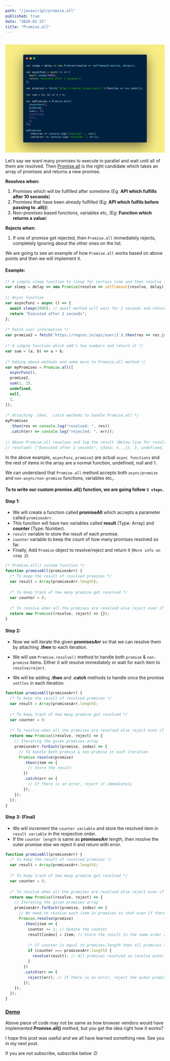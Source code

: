 ```yaml
---
path: "/javascript/promise.all"
published: true
date: "2020-02-25"
title: "Promise.all"
---
```


<br /><img src="./promise.all.png" alt="Promise.all" /><br />

Let’s say we want many promises to execute in parallel and wait until all of them are resolved. Then [Promise.all](https://developer.mozilla.org/en-US/docs/Web/JavaScript/Reference/Global_Objects/Promise/all) is the right candidate which takes an array of promises and returns a new promise.

<b>Resolves when:</b>

1. Promises which will be fulfilled after sometime (Eg: <b>API which fulfills after 10 seconds</b>)
1. Promises that have been already fulfilled (Eg: <b>API which fulfils before passing to .all()</b>)
1. Non-promises based functions, variables etc, (Eg: <b>Function which returns a value</b>)

<b>Rejects when</b>:

1. If one of promise get rejected, then `Promise.all` immediately rejects, completely ignoring about the other ones on the list.

We are going to see an example of how `Promise.all` works based on above points and then we will implement it.

#### Example:

```javascript
/* A simple sleep function to sleep for certain time and then resolve it */
var sleep = delay => new Promise(resolve => setTimeout(resolve, delay));

// Async function
var asyncFunz = async () => {
  await sleep(2000); // await method will wait for 2 seconds and return below string
  return "Executed after 2 seconds";
};

/* Fetch user information */
var promise2 = fetch(`https://reqres.in/api/user/1`).then(res => res.json());

/* A simple function which add's two numbers and return it */
var sum = (a, b) => a + b;

/* Adding above methods and some more to Promise.all method */
var myPromises = Promise.all([
  asyncFunz(),
  promise2,
  sum(1, 2),
  undefined,
  null,
  1,
]);

/* Attaching .then, .catch methods to handle Promise.all */
myPromises
  .then(res => console.log("resolved: ", res))
  .catch(err => console.log("rejected: ", err));

// Above Promise.all resolves and log the result (Below line for result)
// resolved: ["Executed after 2 seconds", {data: {...}}, 3, undefined, null, 1]
```

In the above example, `asyncFunz`, `promise2` are actual `async functions` and the rest of items in the array are a normal function, undefined, null and 1.

We can understand that `Promise.all` method accepts both `async/promise` and `non-async/non-promise` functions, variables etc,.

#### To to write our custom <b>promise.all()</b> function, we are going follow `3 steps`.

#### Step 1:

- We will create a function called <b>promiseAll</b> which accepts a parameter called `promisesArr`.
- This function will have two variables called <b>result</b> (Type: Array) and <b>counter</b> (Type: Number).
- `result` variable to store the result of each promise.
- `counter` variable to keep the count of how many promises resolved so far.
- Finally, Add `Promise` object to resolve/reject and return it (`More info on step 2`).

```javascript
/* Promise.all() custom function */
function promiseAll(promisesArr) {
  /* To keep the result of resolved promises */
  var result = Array(promisesArr.length);

  /* To keep track of how many promise got resolved */
  var counter = 0;

  /* To resolve when all the promises are resolved else reject even if one promise is rejected */
  return new Promise((resolve, reject) => {});
}
```

#### Step 2:

- Now we will iterate the given <b>promisesArr</b> so that we can resolve them by attaching <b>.then</b> to each iteration.

- We will use `Promise.resolve()` method to handle both `promise` & `non-promise` items. Either it will resolve immediately or wait for each item to `resolve/reject`.

- We will be adding <b>.then</b> and <b>.catch</b> methods to handle once the promise `settles` in each iteration.

```javascript
function promiseAll(promisesArr) {
  /* To keep the result of resolved promises */
  var result = Array(promisesArr.length);

  /* To keep track of how many promise got resolved */
  var counter = 0;

  /* To resolve when all the promises are resolved else reject even if one promise is rejected */
  return new Promise((resolve, reject) => {
    // Iterating the given promises array
    promisesArr.forEach((promise, index) => {
      // To handle both promise & non-promise in each iteration
      Promise.resolve(promise)
        .then(item => {
          // Store the result
        })
        .catch(err => {
          // If there is an error, reject it immediately
        });
    });
  });
}
```

#### Step 3: (Final)

- We will increment the `counter variable` and store the resolved item in `result variable` in the respective order.
- If the `counter length` is same as <b>promisesArr</b> length, then resolve the outer promise else we reject it and return with error.

```javascript
function promiseAll(promisesArr) {
  /* To keep the result of resolved promises */
  var result = Array(promisesArr.length);

  /* To keep track of how many promise got resolved */
  var counter = 0;

  /* To resolve when all the promises are resolved else reject even if one promise is rejected */
  return new Promise((resolve, reject) => {
    // Iterating the given promises array
    promisesArr.forEach((promise, index) => {
      // We need to resolve each item in promises so that even if there is non-promise item we can handle it
      Promise.resolve(promise)
        .then(item => {
          counter += 1; // Update the counter
          result[index] = item; // Store the result in the same order as given

          /* If counter is equal to promises.length then all promises are fulfilled */
          if (counter === promisesArr.length) {
            resolve(result); // All promises resolved so resolve outer promise
          }
        })
        .catch(err => {
          reject(err); // If there is an error, reject the outer promise immediately
        });
    });
  });
}
```

### [Demo](https://codesandbox.io/embed/promiseall-implementation-n9dlu?fontsize=14&hidenavigation=1&theme=dark)

Above piece of code may not be same as how browser vendors would have implemented <b>Promise.all()</b> method, but you get the idea right how it works?

I hope this post was useful and we all have learned something new. See you in my next post.

If you are not subscribe, subscribe below :D
